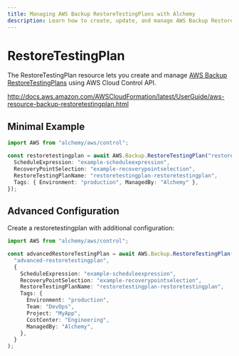 ```yaml
---
title: Managing AWS Backup RestoreTestingPlans with Alchemy
description: Learn how to create, update, and manage AWS Backup RestoreTestingPlans using Alchemy Cloud Control.
---
```


# RestoreTestingPlan

The RestoreTestingPlan resource lets you create and manage [AWS Backup RestoreTestingPlans](https://docs.aws.amazon.com/backup/latest/userguide/) using AWS Cloud Control API.

http://docs.aws.amazon.com/AWSCloudFormation/latest/UserGuide/aws-resource-backup-restoretestingplan.html

## Minimal Example

```ts
import AWS from "alchemy/aws/control";

const restoretestingplan = await AWS.Backup.RestoreTestingPlan("restoretestingplan-example", {
  ScheduleExpression: "example-scheduleexpression",
  RecoveryPointSelection: "example-recoverypointselection",
  RestoreTestingPlanName: "restoretestingplan-restoretestingplan",
  Tags: { Environment: "production", ManagedBy: "Alchemy" },
});
```

## Advanced Configuration

Create a restoretestingplan with additional configuration:

```ts
import AWS from "alchemy/aws/control";

const advancedRestoreTestingPlan = await AWS.Backup.RestoreTestingPlan(
  "advanced-restoretestingplan",
  {
    ScheduleExpression: "example-scheduleexpression",
    RecoveryPointSelection: "example-recoverypointselection",
    RestoreTestingPlanName: "restoretestingplan-restoretestingplan",
    Tags: {
      Environment: "production",
      Team: "DevOps",
      Project: "MyApp",
      CostCenter: "Engineering",
      ManagedBy: "Alchemy",
    },
  }
);
```

